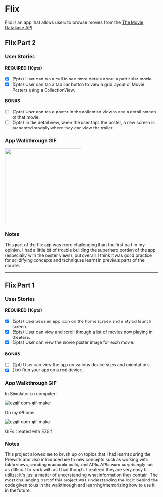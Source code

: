 # Flix

Flix is an app that allows users to browse movies from the [The Movie Database API](http://docs.themoviedb.apiary.io/#).

## Flix Part 2

### User Stories

#### REQUIRED (10pts)
- [X] (5pts) User can tap a cell to see more details about a particular movie.
- [X] (5pts) User can tap a tab bar button to view a grid layout of Movie Posters using a CollectionView.

#### BONUS
- [ ] (2pts) User can tap a poster in the collection view to see a detail screen of that movie.
- [ ] (2pts) In the detail view, when the user taps the poster, a new screen is presented modally where they can view the trailer.

### App Walkthrough GIF

<img src="![ezgif com-gif-maker](https://user-images.githubusercontent.com/77522068/191863602-c72aca93-f955-41e7-8c39-590cf8fe5c1d.gif)" width=250><br>

### Notes
This part of the flix app was more challenging than the first part in my opinion. I had a little bit of trouble building the superhero portion of the app (especially with the poster views), but overall, I think it was good practice for solidifying concepts and techniques learnt in previous parts of the course.

---

## Flix Part 1

### User Stories

#### REQUIRED (10pts)
- [x] (2pts) User sees an app icon on the home screen and a styled launch screen.
- [x] (5pts) User can view and scroll through a list of movies now playing in theaters.
- [x] (3pts) User can view the movie poster image for each movie.

#### BONUS
- [ ] (2pt) User can view the app on various device sizes and orientations.
- [x] (1pt) Run your app on a real device.

### App Walkthrough GIF
In Simulator on computer:

![ezgif com-gif-maker](https://user-images.githubusercontent.com/77522068/190577124-9910656d-7367-4dff-b389-8280620c172e.gif)


On my iPhone:

![ezgif com-gif-maker](https://user-images.githubusercontent.com/77522068/190579507-e89be79d-5ddf-4e11-8fe4-a808a8bd879d.gif)

GIFs created with [EZGif](https://ezgif.com/)

### Notes
This project allowed me to brush up on topics that I had learnt during the Prework and also introduced me to new concepts such as working with table views, creating reuseable cells, and APIs. APIs were surprisingly not as difficult to work with as I had though. I realized they are very easy to utilize; it's just a matter of understanding what information they contain. The most challenging part of this project was understanding the logic behind the code given to us in the walkthrough and learning/memorizing how to use it in the future. 
